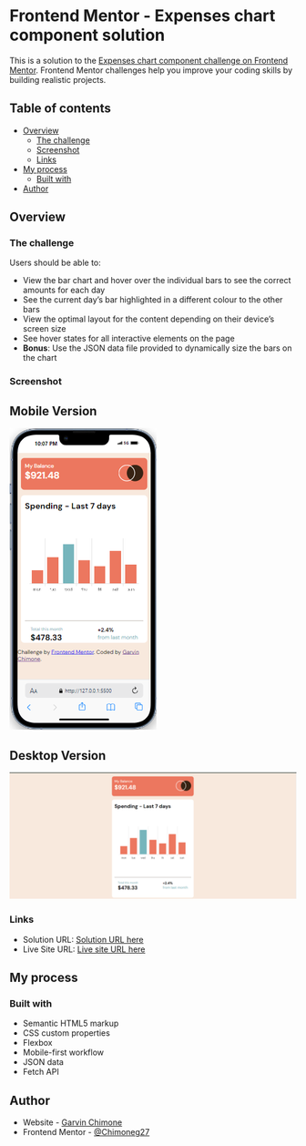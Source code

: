 # Frontend Mentor - Expenses chart component solution

This is a solution to the [Expenses chart component challenge on Frontend Mentor](https://www.frontendmentor.io/challenges/expenses-chart-component-e7yJBUdjwt). Frontend Mentor challenges help you improve your coding skills by building realistic projects. 

## Table of contents

- [Overview](#overview)
  - [The challenge](#the-challenge)
  - [Screenshot](#screenshot)
  - [Links](#links)
- [My process](#my-process)
  - [Built with](#built-with)
- [Author](#author)

## Overview

### The challenge

Users should be able to:

- View the bar chart and hover over the individual bars to see the correct amounts for each day
- See the current day’s bar highlighted in a different colour to the other bars
- View the optimal layout for the content depending on their device’s screen size
- See hover states for all interactive elements on the page
- **Bonus**: Use the JSON data file provided to dynamically size the bars on the chart

### Screenshot

## Mobile Version

![](./images/expensesMobile.png)

## Desktop Version
![](./images/desktop.png)

### Links

- Solution URL: [Solution URL here](https://github.com/Chimoneg27/Expenses-chart)
- Live Site URL: [Live site URL here](https://expenses-chart-garvin.netlify.app/)

## My process

### Built with

- Semantic HTML5 markup
- CSS custom properties
- Flexbox
- Mobile-first workflow
- JSON data
- Fetch API


## Author

- Website - [Garvin Chimone](https://chimoneg27.github.io/Personal-Portfolio/)
- Frontend Mentor - [@Chimoneg27](https://github.com/Chimoneg27)
